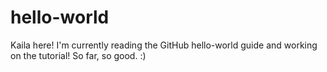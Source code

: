 # hello-world

Kaila here! I'm currently reading the GitHub hello-world guide and working on the tutorial!
So far, so good. :)
